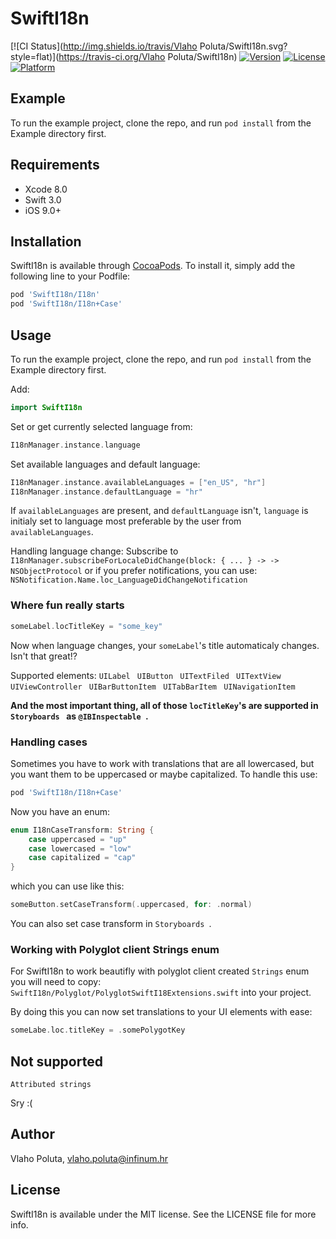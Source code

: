 # SwiftI18n

[![CI Status](http://img.shields.io/travis/Vlaho Poluta/SwiftI18n.svg?style=flat)](https://travis-ci.org/Vlaho Poluta/SwiftI18n)
[![Version](https://img.shields.io/cocoapods/v/SwiftI18n.svg?style=flat)](http://cocoapods.org/pods/SwiftI18n)
[![License](https://img.shields.io/cocoapods/l/SwiftI18n.svg?style=flat)](http://cocoapods.org/pods/SwiftI18n)
[![Platform](https://img.shields.io/cocoapods/p/SwiftI18n.svg?style=flat)](http://cocoapods.org/pods/SwiftI18n)

## Example

To run the example project, clone the repo, and run `pod install` from the Example directory first.

## Requirements

* Xcode 8.0
* Swift 3.0
* iOS 9.0+

## Installation

SwiftI18n is available through [CocoaPods](http://cocoapods.org). To install
it, simply add the following line to your Podfile:

```ruby
pod 'SwiftI18n/I18n'
pod 'SwiftI18n/I18n+Case'
```

## Usage

To run the example project, clone the repo, and run `pod install` from the Example directory first.

Add:
```Swift
import SwiftI18n
```

Set or get currently selected language from:
```Swift
I18nManager.instance.language
```

Set available languages and default language:
```Swift
I18nManager.instance.availableLanguages = ["en_US", "hr"]
I18nManager.instance.defaultLanguage = "hr"
```
If `availableLanguages` are present, and `defaultLanguage` isn't, `language` is initialy set to language most preferable by the user from `availableLanguages`.

Handling language change:
Subscribe to `I18nManager.subscribeForLocaleDidChange(block: { ... } -> -> NSObjectProtocol`
or if you prefer notifications, you can use:
`NSNotification.Name.loc_LanguageDidChangeNotification`

### Where fun really starts

```Swift
someLabel.locTitleKey = "some_key"
```
Now when language changes, your `someLabel`'s title automaticaly changes. Isn't that great!?

Supported elements:
```UILabel ```
```UIButton ```
```UITextFiled ```
```UITextView ```
```UIViewController ```
```UIBarButtonItem ```
```UITabBarItem ```
```UINavigationItem ```

**And the most important thing, all of those `locTitleKey`'s are supported in ```Storyboards ``` as ```@IBInspectable ```.**

### Handling cases

Sometimes you have to work with translations that are all lowercased, but you want them to be uppercased or maybe capitalized.
To handle this use:
```ruby
pod 'SwiftI18n/I18n+Case'
```

Now you have an enum:
```Swift
enum I18nCaseTransform: String {
    case uppercased = "up"
    case lowercased = "low"
    case capitalized = "cap"
}
```
which you can use like this:
```Swift
someButton.setCaseTransform(.uppercased, for: .normal)
```
You can also set case transform in ```Storyboards ```.

### Working with Polyglot client Strings enum

For SwiftI18n to work beautifly with polyglot client created `Strings` enum you will need to copy:
`SwiftI18n/Polyglot/PolyglotSwiftI18Extensions.swift`
into your project.

By doing this you can now set translations to your UI elements with ease:
```Swift
someLabe.loc.titleKey = .somePolygotKey
```

## Not supported 

```
Attributed strings
```
Sry :(



## Author

Vlaho Poluta, vlaho.poluta@infinum.hr

## License

SwiftI18n is available under the MIT license. See the LICENSE file for more info.
